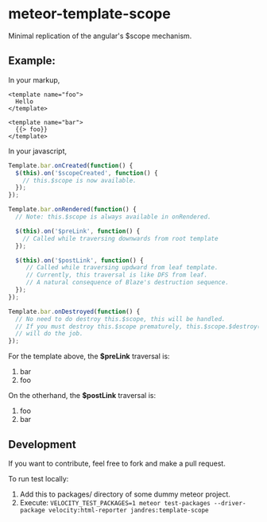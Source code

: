 # meteor-template-scope
Minimal replication of the angular's $scope mechanism.

## Example:
In your markup,
```handlebar
<template name="foo">
  Hello
</template>

<template name="bar">
  {{> foo}}
</template>
```

In your javascript,
```javascript
Template.bar.onCreated(function() {
  $(this).on('$scopeCreated', function() {
    // this.$scope is now available.
  });
});

Template.bar.onRendered(function() {
  // Note: this.$scope is always available in onRendered.

  $(this).on('$preLink', function() {
    // Called while traversing downwards from root template
  });

  $(this).on('$postLink', function() {
     // Called while traversing updward from leaf template.
     // Currently, this traversal is like DFS from leaf.
     // A natural consequence of Blaze's destruction sequence.
  });
});

Template.bar.onDestroyed(function() {
  // No need to do destroy this.$scope, this will be handled.
  // If you must destroy this.$scope prematurely, this.$scope.$destroy()
  // will do the job.
});
```

For the template above, the **$preLink** traversal is:
1. bar
2. foo

On the otherhand, the **$postLink** traversal is:
1. foo
2. bar

## Development
If you want to contribute, feel free to fork and make a pull request.

To run test locally:
1. Add this to packages/ directory of some dummy meteor project.
2. Execute: `VELOCITY_TEST_PACKAGES=1 meteor test-packages --driver-package velocity:html-reporter jandres:template-scope`
